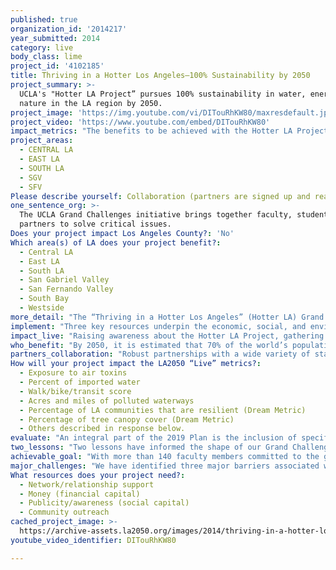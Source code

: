 ```yaml
---
published: true
organization_id: '2014217'
year_submitted: 2014
category: live
body_class: lime
project_id: '4102185'
title: Thriving in a Hotter Los Angeles—100% Sustainability by 2050
project_summary: >-
  UCLA's "Hotter LA Project” pursues 100% sustainability in water, energy, and
  nature in the LA region by 2050.
project_image: 'https://img.youtube.com/vi/DITouRhKW80/maxresdefault.jpg'
project_video: 'https://www.youtube.com/embed/DITouRhKW80'
impact_metrics: "The benefits to be achieved with the Hotter LA Project are closely aligned with several LA2050 Metrics as summarized below: \r\n\r\n-New technologies and efficiencies position the region to cost-effectively obtain 100% energy from renewable sources and 100% water from local sources. (Metrics: Exposure to air toxins, Percent of imported water, Acres and miles of polluted waterways.)\r\n\r\n-The region's urban spaces are reimagined with increased green space supportive of Southern California’s native biodiversity. (Metrics: Percentage of tree canopy cover, Access to open space and park facilities.)\r\n\r\n-Clean energy and water and decarbonized transportation leads to more equitable outcomes for communities disproportionately burdened by pollution. (Metrics: Exposure to air toxins, Percentage of LA communities that are resilient.)\r\n\r\n-A county-wide bicycle and walking transportation network reduces traffic and provides faster, safer and greener commutes. (Metrics: Walk/bike/transit score, Other: Median travel time to work, Number of public transit riders, Transit-accessible housing and employment.)\r\n\r\n-The LA region is recognized as an innovation leader in the areas of water, energy, natural resource preservation, public health, and policy implementation. Climate change is transformed from crisis to opportunity. (Metrics: Other: Increased grant funding for environment and sustainability research, Patents per capita, Jobs per capita, Number of high growth start-ups, Venture capital investment, Measures of cultural and global economic influence.)\r\n"
project_areas:
  - CENTRAL LA
  - EAST LA
  - SOUTH LA
  - SGV
  - SFV
Please describe yourself: Collaboration (partners are signed up and ready to hit the ground running!)
one_sentence_org: >-
  The UCLA Grand Challenges initiative brings together faculty, students and
  partners to solve critical issues.
Does your project impact Los Angeles County?: 'No'
Which area(s) of LA does your project benefit?:
  - Central LA
  - East LA
  - South LA
  - San Gabriel Valley
  - San Fernando Valley
  - South Bay
  - Westside
more_detail: "The “Thriving in a Hotter Los Angeles” (Hotter LA) Grand Challenge Project commits to transform the LA region to 100% sustainability in water, energy, and nature by 2050. This means the region will produce all energy locally with renewable sources and rely exclusively on local water supply while protecting biodiversity. This transformation will require game-changing technologies, new policies, and an evolved urban fabric.\r\n\r\nIn 2013, UCLA publicly announced our commitment to deliver, by 2019, a plan for sustainability (2019 Plan). In the 1-year grant period, we will increase visibility of the effort, strengthen key stakeholder relationships and publish a draft work plan. "
implement: "Three key resources underpin the economic, social, and environmental well-being of the LA region: the energy that powers our economy, the water that supports life and activity, and the weather and physical landscapes that shape our lifestyles and culture. All three are essential to our quality of life and are deeply intertwined with climate change and the immense challenges and opportunities it represents. The world must get on a path to renewable energy to avert the most extreme consequences of climate change. Even if the transition to renewables occurs immediately, significant climate change is inevitable, and water scarcity may be its most important consequence.  \r\n\r\nResilient communities will need to simultaneously mitigate and adapt.  LA can lead the way. By becoming self-sufficient and sustainable in energy and water in harmony with the region's ecosystems and cultural identity, we will ensure our own access to these critical resources as well as a healthier and more prosperous future. Our example will drive similar transformations in urban areas across the globe and create worldwide demand for local expertise and products. \r\n\r\nThe Hotter LA Project unites dozens of UCLA’s most prominent scientists and scholars with key public and private stakeholders around a common goal: full sustainability in the LA region by 2050. By 2019, we will produce a plan detailing the new technologies and efficiencies required to obtain all energy and water from local and renewable sources in a way that’s economical, socially equitable, and supportive of the LA region’s unique biodiversity.  We will map out the required actions to modernize energy, water, and transportation systems; enhance the built and natural environment; define new policy and legal frameworks; and heighten social responsibility, thereby transforming the urban fabric and mitigating the effects of climate change.\r\n\r\nIn the 1-year grant period, we will focus on the following objectives:\r\na) Creating a working outline of the 2019 Plan and a project management timeline\r\nb) Increasing the number and depth of partnerships with critical stakeholder groups\r\nc) Raising public awareness of and support for the effort\r\n\r\nIn summary, we are committed to making all parts of the city resilient in alignment with the LA2050 goals.\r\n"
impact_live: "Raising awareness about the Hotter LA Project, gathering support, and developing the infrastructure for this intense and complex collaboration TODAY lays the crucial foundation for the success of this project and a healthier, greener Los Angeles. We will realize benefits from these transformations long before 2050.\r\n\r\nHere’s how achieving the Hotter LA 2050 objectives makes LA the healthiest place to live in 2050:\r\n\r\n-The transition to renewable energy and a carbon-free transportation infrastructure will eliminate the public health burden associated with fossil fuel--taking us off the list of US cities with the worst air quality.  \r\n\r\n-Transformed urban spaces and cleaner oceans offer greater opportunities to be active in natural outdoor spaces where our unique biodiversity can be celebrated.\r\n\r\n-The creation of substantial bicycle and pedestrian infrastructure will provide active commuting options that improve health and quality of life—reducing the number of vehicles on the road as we currently have more than any other urban area in the world.\r\n\r\nThe compound effect of these changes will result in the LA region becoming healthier, eliminating current environmental injustices so that all communities have minimal environmental health risks.  We will see a notable reduction in asthma attacks, heart attacks, and premature death."
who_benefit: "By 2050, it is estimated that 70% of the world’s population will live in cities and face the same urban environmental concerns currently present in the LA region: limited resources, smog, water waste, traffic congestion, increased heat and rising sea levels.\r\n\r\nThe Hotter LA Project is designed to achieve maximum societal impact. Even before we reach the 2050 goals, the steps made in approach of 100% sustainability will have positive benefits for all citizens and communities in the entire LA region. Millions of people will have cleaner air, safe, sustainable energy and water, and improved quality of life. We expect this effort to become a model for how other megacities might achieve sustainability through goal setting and cross-sector collaboration. Lessons learned here will be shared with communities across the state, nation, and globe."
partners_collaboration: "Robust partnerships with a wide variety of stakeholders are critical to the success of the project and to the eventual implementation of the 2019 Plan. Key stakeholder groups include: \r\n\r\nLocal, State, and Federal Government: LA City and County leaders and even the White House administration are aware of this project and have confirmed broad support for our goals. Members of the Hotter LA team have active research and consulting engagements with the City of Los Angeles, County of Los Angeles, and federal agencies. Critical Success Factor: We must expand relationships with all government stakeholder groups, become fluent with their complex structures, and find ways to connect beyond existing relationships to ensure that the right people are engaged, improve the feasibility of the 2050 plan, and obtain buy-in from groups that will have significant responsibility with implementation.\r\n\r\nIndustry: The expansion of industry partnerships is a priority for this Project. Through early engagement of industry, we gain a greater understanding of needs and aligned interests as related to the goals of the project. Critical Success Factor: While a number of relationships currently exist, we must develop more extensive relationships with industry and foster more entity-level engagement.\r\n\r\nPhilanthropy: Hotter LA represents our most ambitious fundraising effort to date. We believe that there is great opportunity to engage supporters of the university in new ways. Critical Success Factor: We must capture the imagination and commitment of individuals passionate about meeting the goals of the project.\r\n\r\nUCLA Campus and Other Universities: With full support from the UCLA Chancellor and the 140 faculty members involved, UCLA is deeply committed to this effort. Critical Success Factor: We will extend our reach outside of UCLA to include academic partners who can stimulate innovation and fill gaps.\r\n\r\nPublic: We will shift our public communications from broadcasts to dialogues. With increased interaction, we hope that LA citizens will learn about the proposed project, draw inspiration from it, and get involved. Critical Success Factor: An engaged and supportive Los Angeles community is essential. \r\n\r\nWith our partners, we will create a shared vision of the future, communicate openly and directly about opportunities and challenges, increase access to all types of resources (monetary, intellectual, data, etc.), and make progress on our collective commitment to the 2050 goals."
How will your project impact the LA2050 “Live” metrics?:
  - Exposure to air toxins
  - Percent of imported water
  - Walk/bike/transit score
  - Acres and miles of polluted waterways
  - Percentage of LA communities that are resilient (Dream Metric)
  - Percentage of tree canopy cover (Dream Metric)
  - Others described in response below.
evaluate: "An integral part of the 2019 Plan is the inclusion of specific metrics and milestones.  A representative sample of what will be included is below:  \r\n\r\nENERGY: Los Angeles moves to a diversified energy portfolio that is 100% renewable.  Our vision includes every rooftop in the LA region producing solar energy. Widespread adoption of solar will reduce carbon dioxide emissions and create jobs.  A recent UCLA study demonstrates that if LA county could achieve just 10% of its rooftop solar capacity it could create 47,000 jobs and slash nearly 2.5 million tons of carbon dioxide emissions annually--the equivalent of taking half a million cars off the road. \r\n\r\nWATER: The LA region no longer relies on importing 85% of our water.  We have access to plentiful, sustainable, and 100% local water. This will be achieved by reducing per capita water consumption to 50 gallons per day and significantly improving water reuse and recycle technologies.  \r\n\r\nBIODIVERSITY: The region’s transformation with energy and water is accomplished in a way that ensures no net loss of native biodiversity—preserving our status as one of Conservation International’s top 25 biodiversity hotspots and protecting the beauty of our natural spaces.  Biologists have projected that globally 50% of all living species might be lost by 2100, and virtually all of these losses are being driven by human activities.  \r\n  \r\nSuccess in the one-year grant period includes meeting the following commitments:  \r\n\r\n--Refining our Project Plan (creating a working draft outline for the 2019 Plan)\r\n--Expanding Partnerships \r\n--Increasing Public Outreach\r\n--Building Capacity\r\n--Engaging UCLA Students\r\n--Securing External Funding for the Project\r\n"
two_lessons: "Two lessons have informed the shape of our Grand Challenges initiative and our approach to the Hotter LA Project: \r\n\r\n1. COMPLEX CHALLENGES REQUIRE CREATIVE SOLUTIONS: As a research university, UCLA has the intellectual capital and resources it takes to explore society’s most challenging issues, and as a public research university, we have the obligation to develop solutions that improve quality of life in the U.S. and around the world. UCLA is made up of brilliant and innovative people who firmly believe that for every problem, there is a solution. Our faculty and students not only believe that anything is possible, they also frequently prove it. We call upon that spirit throughout the UCLA Grand Challenges initiative and the Hotter LA Project.\r\n\r\nSolving any of today’s most complex societal challenges—including those related to the environment and sustainability—requires not just expertise from one discipline but collaboration from a wide variety of disciplines. We’ll need inventions, policy solutions, law, education, economics, engineering, the basic sciences, public outreach strategies, and more. \r\n \r\n2. WE CAN’T DO THIS ALONE: Our environment is threatened to such a degree that basic research isn't enough. We’ll also have to show decision-makers clear applications of that research. Grand Challenge Projects differ from UCLA’s usual approach in scale and scope. These are cross-campus, “mega-research” collaborations — bigger and more transformative than anything we've done before. This means we need more coordination and more grassroots efforts focused on topics that people are passionate about. We must increase our partnerships with other universities, foundations, philanthropists, private industry, and government agencies. We’re calling for all hands on deck. Together, we’ll make breakthroughs that will benefit Los Angeles and the world.\r\n"
achievable_goal: "With more than 140 faculty members committed to the goals of the Hotter LA Project, UCLA is in a unique position to lead this effort. Among these faculty members are the top experts in the areas of climate change, water quality and supply, smart grid technology, renewable energy, public policy, law, environmental justice, air quality, biofuels, sustainability and more. \r\n\r\nOver the past year, we have been building internal support and an infrastructure to support the project team. Notably, Mark Gold, D.Env. (former president of Heal the Bay and currently acting director of UCLA’s Institute of the Environment and Sustainability), recently accepted the role of academic lead for the project. In August 2014, our new full-time Hotter LA Project Director (Cassie Rauser, PhD), begins her role as project manager. Concurrently, we are interviewing candidates to serve as the principal fundraising officer for this project. \r\n\r\nThis accomplished team will work closely with various marketing, communications, research and administrative offices on campus (Chancellor’s Office, government relations, media relations, research administration, intellectual property and industry sponsored research, etc.), to ensure that UCLA achieves the 12-month objectives outlined above: \r\n\r\n-Refine our Project Plan (creating a working draft outline for the 2019 deliverable)\r\n-Expand Partnerships \r\n-Increase Public Outreach\r\n-Build Capacity\r\n-Engage UCLA Students\r\n-Secure external funding for the Hotter LA Project \r\n\r\nAll of these deliverables are important contributors to the 2050 goal of achieving sustainability in the LA region."
major_challenges: "We have identified three major barriers associated with creating the 2019 Plan to transform the LA region to 100% sustainability: Financial Resources; Skepticism; and Integration.\r\n\r\nFINANCIAL RESOURCES: The first major challenge will be acquiring the financial resources necessary to create the 2019 Plan, which requires new research (engineering, technologies, regulatory, materials etc.), significant outreach and consensus building, and proof of concept test beds (est. $150M). While the figure is daunting, our strategy is to draw from a combination of government, industry and philanthropic funding sources. Our efforts are bolstered by a number of factors:\r\n\r\n- The inclusion of the Hotter LA Project as a centerpiece in UCLA’s $4.2B Centennial Campaign celebrating our 100 year anniversary. \r\n\r\n- Plans to establish a donor advisory board comprised of individuals with a shared vision for the future of Los Angeles.\r\n\r\n- Hiring of a new fundraising professional to pursue philanthropic support for the project. \r\n\r\nSKEPTICISM: The second major challenge is skepticism, which is often the first reaction to the seemingly impossible goals of the Hotter LA Project. We have been assured by our faculty experts that the goals are achievable. Our frequent motto is that we certainly won’t achieve these goals if we don’t strive for them. Our strategy for dealing with criticism is to listen to it, analyze it, and if appropriate, correct our course. And in fact, this strategy has proven successful as we have watched our skeptics convert to our biggest advocates, as they too become inspired by the pursuit of solutions to grand challenges. \r\n\r\nINTEGRATION: The third challenge we have encountered is integration. The process for defining and pursuing solutions to grand challenges requires our faculty members to visualize their work beyond the traditional boundaries of their disciplines. We ask them to work with individuals with all kinds of expertise and points of view and to identify common goals. Getting this many people to work together on this scale isn't easy. We have learned much from the two years we've spent shaping this initiative, and our success with the engagement of faculty proves that they also believe that they can achieve the impossible. \r\n\r\nThere are still many barriers to overcome; our strategy is to be flexible and adaptable and to keep our sights set on the big goals as we build synergies."
What resources does your project need?:
  - Network/relationship support
  - Money (financial capital)
  - Publicity/awareness (social capital)
  - Community outreach
cached_project_image: >-
  https://archive-assets.la2050.org/images/2014/thriving-in-a-hotter-los-angeles-100-sustainability-by-2050/img.youtube.com/vi/DITouRhKW80/maxresdefault.jpg
youtube_video_identifier: DITouRhKW80

---
```

